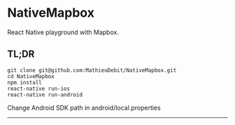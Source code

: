 # NativeMapbox

React Native playground with Mapbox.

## TL;DR

```
git clone git@github.com:MathieuDebit/NativeMapbox.git
cd NativeMapbox
npm install
react-native run-ios
react-native run-android
```

Change Android SDK path in android/local.properties

---
